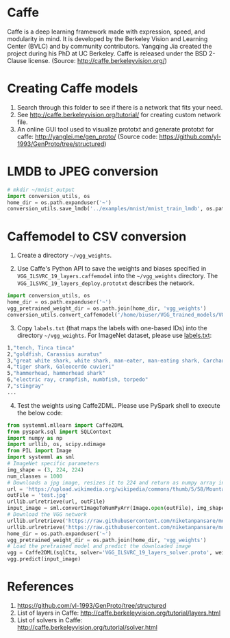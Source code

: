 <!--
{% comment %}
Licensed to the Apache Software Foundation (ASF) under one or more
contributor license agreements.  See the NOTICE file distributed with
this work for additional information regarding copyright ownership.
The ASF licenses this file to you under the Apache License, Version 2.0
(the "License"); you may not use this file except in compliance with
the License.  You may obtain a copy of the License at

http://www.apache.org/licenses/LICENSE-2.0

Unless required by applicable law or agreed to in writing, software
distributed under the License is distributed on an "AS IS" BASIS,
WITHOUT WARRANTIES OR CONDITIONS OF ANY KIND, either express or implied.
See the License for the specific language governing permissions and
limitations under the License.
{% endcomment %}
-->

# Caffe

Caffe is a deep learning framework made with expression, speed, and modularity in mind. It is developed by the Berkeley Vision and Learning Center (BVLC) and by community contributors. Yangqing Jia created the project during his PhD at UC Berkeley. Caffe is released under the BSD 2-Clause license. (Source: http://caffe.berkeleyvision.org/)

# Creating Caffe models

  1. Search through this folder to see if there is a network that fits your need.
  2. See http://caffe.berkeleyvision.org/tutorial/ for creating custom network file.
  3. An online GUI tool used to visualize prototxt and generate prototxt for caffe: http://yanglei.me/gen_proto/ (Source code: https://github.com/yl-1993/GenProto/tree/structured)

# LMDB to JPEG conversion

```python
# mkdir ~/mnist_output
import conversion_utils, os
home_dir = os.path.expanduser('~')
conversion_utils.save_lmdb('../examples/mnist/mnist_train_lmdb', os.path.join(home_dir, 'mnist_output'), os.path.join(home_dir, 'mnist_label.txt'))
```

# Caffemodel to CSV conversion

1. Create a directory `~/vgg_weights`.

2. Use Caffe's Python API to save the weights and biases specified in `VGG_ILSVRC_19_layers.caffemodel` into the `~/vgg_weights` directory. The `VGG_ILSVRC_19_layers_deploy.prototxt` describes the network.

```python
import conversion_utils, os
home_dir = os.path.expanduser('~')
vgg_pretrained_weight_dir = os.path.join(home_dir, 'vgg_weights')
conversion_utils.convert_caffemodel('/home/biuser/VGG_trained_models/VGG_ILSVRC_19_layers_deploy.prototxt', '/home/biuser/VGG_trained_models/VGG_ILSVRC_19_layers.caffemodel', vgg_pretrained_weight_dir)
```

3. Copy `labels.txt` (that maps the labels with one-based IDs) into the directory `~/vgg_weights`. For ImageNet dataset, please use [labels.txt](https://github.com/niketanpansare/model_zoo/blob/master/caffe/vision/vgg/ilsvrc12/VGG_ILSVRC_19_pretrained_weights/labels.txt):

```bash
1,"tench, Tinca tinca"
2,"goldfish, Carassius auratus"
3,"great white shark, white shark, man-eater, man-eating shark, Carcharodon carcharias"
4,"tiger shark, Galeocerdo cuvieri"
5,"hammerhead, hammerhead shark"
6,"electric ray, crampfish, numbfish, torpedo"
7,"stingray"
...
```

4. Test the weights using Caffe2DML. Please use PySpark shell to execute the below code:

```python
from systemml.mllearn import Caffe2DML
from pyspark.sql import SQLContext
import numpy as np
import urllib, os, scipy.ndimage
from PIL import Image
import systemml as sml
# ImageNet specific parameters
img_shape = (3, 224, 224)
num_classes = 1000
# Downloads a jpg image, resizes it to 224 and return as numpy array in N X CHW format
url = 'https://upload.wikimedia.org/wikipedia/commons/thumb/5/58/MountainLion.jpg/312px-MountainLion.jpg'
outFile = 'test.jpg'
urllib.urlretrieve(url, outFile)
input_image = sml.convertImageToNumPyArr(Image.open(outFile), img_shape=img_shape)
# Download the VGG network
urllib.urlretrieve('https://raw.githubusercontent.com/niketanpansare/model_zoo/master/caffe/vision/vgg/ilsvrc12/VGG_ILSVRC_19_layers_solver.proto', 'VGG_ILSVRC_19_layers_solver.proto')
urllib.urlretrieve('https://raw.githubusercontent.com/niketanpansare/model_zoo/master/caffe/vision/vgg/ilsvrc12/VGG_ILSVRC_19_layers_network.proto', 'VGG_ILSVRC_19_layers_network.proto')
home_dir = os.path.expanduser('~')
vgg_pretrained_weight_dir = os.path.join(home_dir, 'vgg_weights')
# Load the pretrained model and predict the downloaded image
vgg = Caffe2DML(sqlCtx, solver='VGG_ILSVRC_19_layers_solver.proto', weights=vgg_pretrained_weight_dir, input_shape=img_shape)
vgg.predict(input_image)
```

# References

  1. https://github.com/yl-1993/GenProto/tree/structured
  2. List of layers in Caffe: http://caffe.berkeleyvision.org/tutorial/layers.html
  3. List of solvers in Caffe: http://caffe.berkeleyvision.org/tutorial/solver.html
